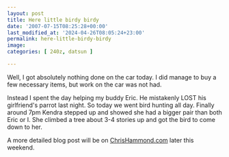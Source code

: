 ```yaml
---
layout: post
title: Here little birdy birdy
date: '2007-07-15T08:25:28+00:00'
last_modified_at: '2024-04-26T08:05:24+23:00'
permalink: here-little-birdy-birdy
image: 
categories: [ 240z, datsun ]

---
```

Well, I got absolutely nothing done on the car today. I did manage to buy a few necessary items, but work on the car was not had.

Instead I spent the day helping my buddy Eric. He mistakenly LOST his girlfriend's parrot last night. So today we went bird hunting all day. Finally around 7pm Kendra stepped up and showed she had a bigger pair than both Eric or I. She climbed a tree about 3-4 stories up and got the bird to come down to her.

A more detailed blog post will be on [ChrisHammond.com](https://chrishammond.com) later this weekend.


